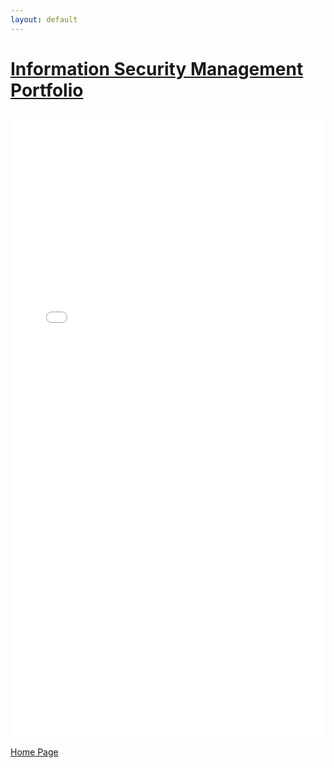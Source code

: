```yaml
---
layout: default
---
```


# <u>Information Security Management Portfolio</u>

<iframe src="Documents/Information Security Portfolio.pdf" width="100%" height="1000px" frameborder="0"></iframe>

[Home Page](./)
